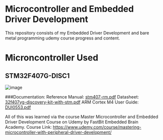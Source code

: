 # Microcontroller and Embedded Driver Development
This repository consists of my Embedded Driver Development and bare metal programming udemy course progress and content.

# Microncontroller Used
## STM32F407G-DISC1
![image](https://github.com/rohansrinivasan/bare-metal-programming/assets/102278418/5d29cdc4-291a-4e73-ac29-d15519e94710)

###Documentation:
Reference Manual: [stm407-rm.pdf](https://github.com/rohansrinivasan/bare-metal-programming/files/11949697/stm407-rm.pdf)
Datasheet: [32f407vg-discovery-kit-with-stm.pdf](https://github.com/rohansrinivasan/bare-metal-programming/files/11949723/32f407vg-discovery-kit-with-stm.pdf)
ARM Cortex M4 User Guide: [DUI0553.pdf](https://github.com/rohansrinivasan/bare-metal-programming/files/11949714/DUI0553.pdf)

All of this was learned via the course Master Microcontroller and Embedded Driver Development Course on Udemy by FastBit Embedded Brain Academy.
Course Link: https://www.udemy.com/course/mastering-microcontroller-with-peripheral-driver-development/
